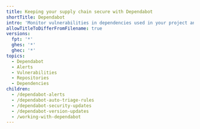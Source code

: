 ```yaml
---
title: Keeping your supply chain secure with Dependabot
shortTitle: Dependabot
intro: 'Monitor vulnerabilities in dependencies used in your project and keep your dependencies up-to-date with {% data variables.product.prodname_dependabot %}.'
allowTitleToDifferFromFilename: true
versions:
  fpt: '*'
  ghes: '*'
  ghec: '*'
topics:
  - Dependabot
  - Alerts
  - Vulnerabilities
  - Repositories
  - Dependencies
children:
  - /dependabot-alerts
  - /dependabot-auto-triage-rules
  - /dependabot-security-updates
  - /dependabot-version-updates
  - /working-with-dependabot
---
```

